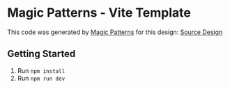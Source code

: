 # Magic Patterns - Vite Template

This code was generated by [Magic Patterns](https://magicpatterns.com) for this design: [Source Design](https://www.magicpatterns.com/c/vygxrsp53fvhidfs5vioct)

## Getting Started

1. Run `npm install`
2. Run `npm run dev`

